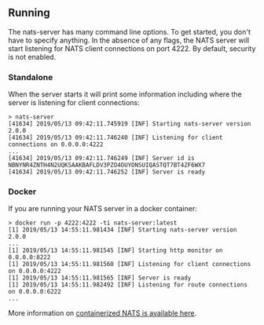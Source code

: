 ## Running

The nats-server has many command line options. To get started, you don't have to specify anything.
In the absence of any flags, the NATS server will start listening for NATS client connections on port 4222.
By default, security is not enabled.

### Standalone

When the server starts it will print some information including where the server is listening for client connections:

```
> nats-server
[41634] 2019/05/13 09:42:11.745919 [INF] Starting nats-server version 2.0.0
[41634] 2019/05/13 09:42:11.746240 [INF] Listening for client connections on 0.0.0.0:4222
...
[41634] 2019/05/13 09:42:11.746249 [INF] Server id is NBNYNR4ZNTH4N2UQKSAAKBAFLDV3PZO4OUYONSUIQASTQT7BT4ZF6WX7
[41634] 2019/05/13 09:42:11.746252 [INF] Server is ready
```


### Docker

If you are running your NATS server in a docker container:

```
> docker run -p 4222:4222 -ti nats-server:latest
[1] 2019/05/13 14:55:11.981434 [INF] Starting nats-server version 2.0.0
...
[1] 2019/05/13 14:55:11.981545 [INF] Starting http monitor on 0.0.0.0:8222
[1] 2019/05/13 14:55:11.981560 [INF] Listening for client connections on 0.0.0.0:4222
[1] 2019/05/13 14:55:11.981565 [INF] Server is ready
[1] 2019/05/13 14:55:11.982492 [INF] Listening for route connections on 0.0.0.0:6222
...
```

More information on [containerized NATS is available here](/nats_docker/README.md).

